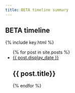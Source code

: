 ```yaml
---
title: BETA timeline summary
---
```


<section id="timeline">
  <h1>BETA timeline</h1>
  {% include key.html %}

  <ul class="timeline_ul">
    {% for post in site.posts %}
        <li class="timeline_card">
          <div class="timeline_head {{post.type}}">
            <a href="{{site.url}}/{{site.github.repository_name}}{{post.url}}">
              <div class="date_{{post.type}}" > {{ post.display_date }} </div>
            <!-- <br>  -->
            <div class="type_{{post.type}}" > </div>  
            </a>
          </div>
          <div class="timeline_body">
            <h2>{{ post.title}}</h2>
          </div>
          <!-- <span class="initials">{{ post.initials }}</span> -->
       </li>
    {% endfor %}
  </ul>
</section>
